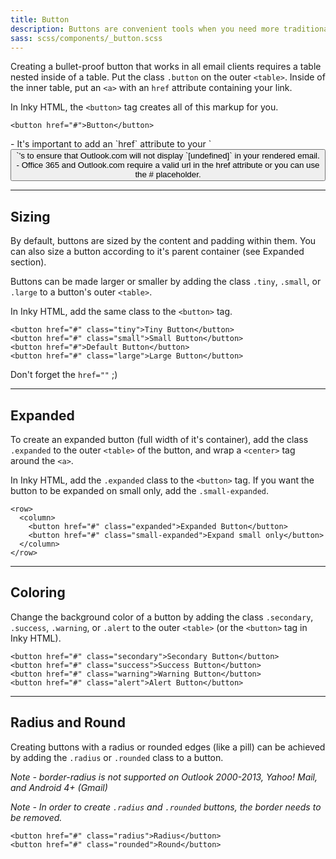 ```yaml
---
title: Button
description: Buttons are convenient tools when you need more traditional actions. To that end, Foundation has many easy to use button styles that you can customize or override to fit your needs.
sass: scss/components/_button.scss
---
```


Creating a bullet-proof button that works in all email clients requires a table nested inside of a table. Put the class `.button` on the outer `<table>`. Inside of the inner table, put an `<a>` with an `href` attribute containing your link.

In Inky HTML, the `<button>` tag creates all of this markup for you.

```example
<button href="#">Button</button>
```

<div class="callout primary">
- It's important to add an `href` attribute to your `<button>`'s to ensure that Outlook.com will not display `[undefined]` in your rendered email.<br>
- Office 365 and Outlook.com require a valid url in the href attribute or you can use the # placeholder.
</div>

---

## Sizing

By default, buttons are sized by the content and padding within them. You can also size a button according to it's parent container (see Expanded section).

Buttons can be made larger or smaller by adding the class `.tiny`, `.small`, or `.large` to a button's outer `<table>`.

In Inky HTML, add the same class to the `<button>` tag.

```example
<button href="#" class="tiny">Tiny Button</button>
<button href="#" class="small">Small Button</button>
<button href="#">Default Button</button>
<button href="#" class="large">Large Button</button>
```

Don't forget the `href=""` ;)

---

## Expanded

To create an expanded button (full width of it's container), add the class `.expanded` to the outer `<table>` of the button, and wrap a `<center>` tag around the `<a>`.

In Inky HTML, add the `.expanded` class to the `<button>` tag. If you want the button to be expanded on small only, add the `.small-expanded`.

```example
<row>
  <column>
    <button href="#" class="expanded">Expanded Button</button>
    <button href="#" class="small-expanded">Expand small only</button>
  </column>
</row>
```

---

## Coloring

Change the background color of a button by adding the class `.secondary`, `.success`, `.warning`, or `.alert` to the outer `<table>` (or the `<button>` tag in Inky HTML).

```example
<button href="#" class="secondary">Secondary Button</button>
<button href="#" class="success">Success Button</button>
<button href="#" class="warning">Warning Button</button>
<button href="#" class="alert">Alert Button</button>
```

---

## Radius and Round

Creating buttons with a radius or rounded edges (like a pill) can be achieved by adding the `.radius` or `.rounded` class to a button.

*Note - border-radius is not supported on Outlook 2000-2013, Yahoo! Mail, and Android 4+ (Gmail)*

*Note - In order to create `.radius` and `.rounded` buttons, the border needs to be removed.*

```example
<button href="#" class="radius">Radius</button>
<button href="#" class="rounded">Round</button>

```
